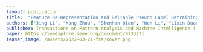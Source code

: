 ```yaml
---
layout: publication
title:  "Feature Re-Representation and Reliable Pseudo Label Retraining for Cross-Domain Semantic Segmentation"
authors: ["Jing Li", "Kang Zhou", "Shenhan Qian", "Wen Li", "Lixin Duan", "Shenghua Gao"]
publisher: Transactions on Pattern Analysis and Machine Intelligence (TPAMI), 2022
paper: https://ieeexplore.ieee.org/document/9733271
teaser_image: /assets/2022-03-21-fra/cover.png
---
```


